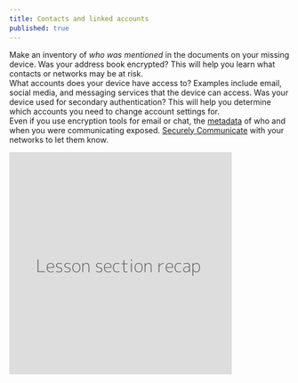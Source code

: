 ```yaml
---
title: Contacts and linked accounts
published: true
---
```

Make an inventory of *who was mentioned* in the documents on your missing device. Was your address book encrypted? This will help you learn what contacts or networks may be at risk.
<br>
What accounts does your device have access to? Examples include email, social media, and messaging services that the device can access. Was your device used for secondary authentication? This will help you determine which accounts you need to change account settings for.
<br>
Even if you use encryption tools for email or chat, the [metadata](en/topics/understand-4-digisec/3-metadata/1-intro.md) of who and when you were communicating exposed. [Securely Communicate](en/topics/understand-4-digisec/4-secure-communications) with your networks to let them know.

![](recap.png)
